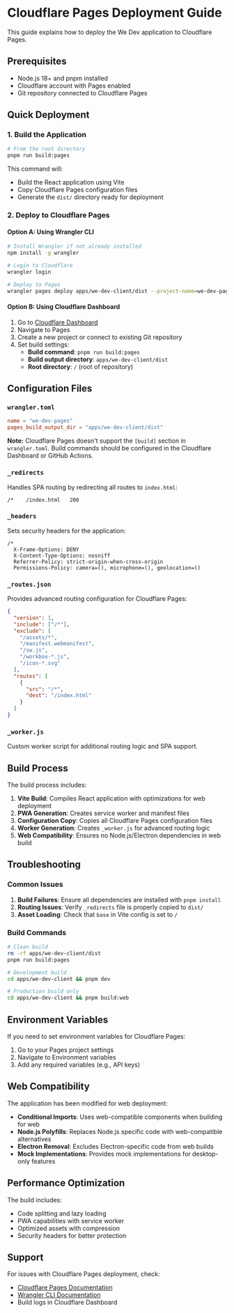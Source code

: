 # Cloudflare Pages Deployment Guide

This guide explains how to deploy the We Dev application to Cloudflare Pages.

## Prerequisites

- Node.js 18+ and pnpm installed
- Cloudflare account with Pages enabled
- Git repository connected to Cloudflare Pages

## Quick Deployment

### 1. Build the Application

```bash
# From the root directory
pnpm run build:pages
```

This command will:
- Build the React application using Vite
- Copy Cloudflare Pages configuration files
- Generate the `dist/` directory ready for deployment

### 2. Deploy to Cloudflare Pages

#### Option A: Using Wrangler CLI

```bash
# Install Wrangler if not already installed
npm install -g wrangler

# Login to Cloudflare
wrangler login

# Deploy to Pages
wrangler pages deploy apps/we-dev-client/dist --project-name=we-dev-pages
```

#### Option B: Using Cloudflare Dashboard

1. Go to [Cloudflare Dashboard](https://dash.cloudflare.com/)
2. Navigate to Pages
3. Create a new project or connect to existing Git repository
4. Set build settings:
   - **Build command**: `pnpm run build:pages`
   - **Build output directory**: `apps/we-dev-client/dist`
   - **Root directory**: `/` (root of repository)

## Configuration Files

### `wrangler.toml`
```toml
name = "we-dev-pages"
pages_build_output_dir = "apps/we-dev-client/dist"
```

**Note:** Cloudflare Pages doesn't support the `[build]` section in `wrangler.toml`. Build commands should be configured in the Cloudflare Dashboard or GitHub Actions.

### `_redirects`
Handles SPA routing by redirecting all routes to `index.html`:
```
/*    /index.html   200
```

### `_headers`
Sets security headers for the application:
```
/*
  X-Frame-Options: DENY
  X-Content-Type-Options: nosniff
  Referrer-Policy: strict-origin-when-cross-origin
  Permissions-Policy: camera=(), microphone=(), geolocation=()
```

### `_routes.json`
Provides advanced routing configuration for Cloudflare Pages:
```json
{
  "version": 1,
  "include": ["/*"],
  "exclude": [
    "/assets/*",
    "/manifest.webmanifest",
    "/sw.js",
    "/workbox-*.js",
    "/icon-*.svg"
  ],
  "routes": [
    {
      "src": "/*",
      "dest": "/index.html"
    }
  ]
}
```

### `_worker.js`
Custom worker script for additional routing logic and SPA support.

## Build Process

The build process includes:

1. **Vite Build**: Compiles React application with optimizations for web deployment
2. **PWA Generation**: Creates service worker and manifest files
3. **Configuration Copy**: Copies all Cloudflare Pages configuration files
4. **Worker Generation**: Creates `_worker.js` for advanced routing logic
5. **Web Compatibility**: Ensures no Node.js/Electron dependencies in web build

## Troubleshooting

### Common Issues

1. **Build Failures**: Ensure all dependencies are installed with `pnpm install`
2. **Routing Issues**: Verify `_redirects` file is properly copied to `dist/`
3. **Asset Loading**: Check that `base` in Vite config is set to `/`

### Build Commands

```bash
# Clean build
rm -rf apps/we-dev-client/dist
pnpm run build:pages

# Development build
cd apps/we-dev-client && pnpm dev

# Production build only
cd apps/we-dev-client && pnpm build:web
```

## Environment Variables

If you need to set environment variables for Cloudflare Pages:

1. Go to your Pages project settings
2. Navigate to Environment variables
3. Add any required variables (e.g., API keys)

## Web Compatibility

The application has been modified for web deployment:

- **Conditional Imports**: Uses web-compatible components when building for web
- **Node.js Polyfills**: Replaces Node.js specific code with web-compatible alternatives
- **Electron Removal**: Excludes Electron-specific code from web builds
- **Mock Implementations**: Provides mock implementations for desktop-only features

## Performance Optimization

The build includes:
- Code splitting and lazy loading
- PWA capabilities with service worker
- Optimized assets with compression
- Security headers for better protection

## Support

For issues with Cloudflare Pages deployment, check:
- [Cloudflare Pages Documentation](https://developers.cloudflare.com/pages/)
- [Wrangler CLI Documentation](https://developers.cloudflare.com/workers/wrangler/)
- Build logs in Cloudflare Dashboard
